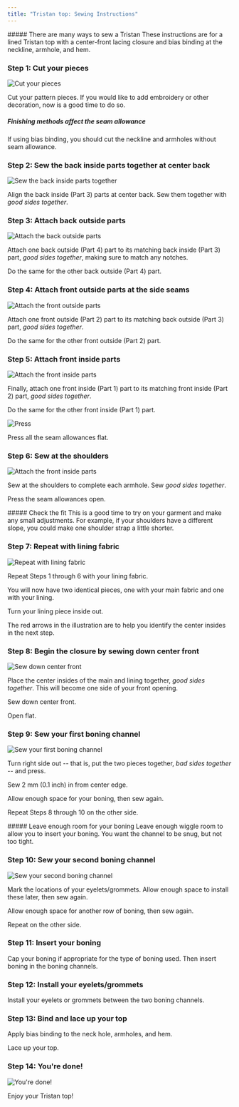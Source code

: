 ```yaml
---
title: "Tristan top: Sewing Instructions"
---
```


<Note>
##### There are many ways to sew a Tristan
These instructions are for a lined Tristan top with a center-front lacing closure and bias binding at the neckline, armhole, and hem.
</Note>

### Step 1: Cut your pieces

![Cut your pieces](step01.png)

Cut your pattern pieces. If you would like to add embroidery or other decoration, now is a good time to do so.

<Note>

##### Finishing methods affect the seam allowance

If using bias binding, you should cut the neckline and armholes without seam allowance.

</Note>

### Step 2: Sew the back inside parts together at center back

![Sew the back inside parts together](step02.png)

Align the back inside (Part 3) parts at center back. Sew them together with _good sides together_.

### Step 3: Attach back outside parts

![Attach the back outside parts](step03.png)

Attach one back outside (Part 4) part to its matching back inside (Part 3) part, _good sides together_, making sure to match any notches.

Do the same for the other back outside (Part 4) part.

### Step 4: Attach front outside parts at the side seams

![Attach the front outside parts](step04.png)

Attach one front outside (Part 2) part to its matching back outside (Part 3) part, _good sides together_.

Do the same for the other front outside (Part 2) part.

### Step 5: Attach front inside parts

![Attach the front inside parts](step05.png)

Finally, attach one front inside (Part 1) part to its matching front inside (Part 2) part, _good sides together_.

Do the same for the other front inside (Part 1) part.

![Press](step05b.png)

Press all the seam allowances flat.

### Step 6: Sew at the shoulders

![Attach the front inside parts](step06.png)

Sew at the shoulders to complete each armhole. Sew _good sides together_.

Press the seam allowances open.

<Note>
##### Check the fit
This is a good time to try on your garment and make any small adjustments. For example, if your shoulders have a different slope, you could make one shoulder strap a little shorter.
</Note>

### Step 7: Repeat with lining fabric

![Repeat with lining fabric](step07.png)

Repeat Steps 1 through 6 with your lining fabric.

You will now have two identical pieces, one with your main fabric and one with your lining.

Turn your lining piece inside out.

The red arrows in the illustration are to help you identify the center insides in the next step.

### Step 8: Begin the closure by sewing down center front

![Sew down center front](step08.png)

Place the center insides of the main and lining together, _good sides together_. This will become one side of your front opening.

Sew down center front.

Open flat.

### Step 9: Sew your first boning channel

![Sew your first boning channel](step09.png)

Turn right side out -- that is, put the two pieces together, _bad sides together_ -- and press.

Sew 2 mm (0.1 inch) in from center edge.

Allow enough space for your boning, then sew again.

Repeat Steps 8 through 10 on the other side.

<Note>
##### Leave enough room for your boning
Leave enough wiggle room to allow you to insert your boning. You want the channel to be snug, but not too tight.
</Note>

### Step 10: Sew your second boning channel

![Sew your second boning channel](step10.png)

Mark the locations of your eyelets/grommets. Allow enough space to install these later, then sew again.

Allow enough space for another row of boning, then sew again.

Repeat on the other side.

### Step 11: Insert your boning

Cap your boning if appropriate for the type of boning used. Then insert boning in the boning channels.

### Step 12: Install your eyelets/grommets

Install your eyelets or grommets between the two boning channels.

### Step 13: Bind and lace up your top

Apply bias binding to the neck hole, armholes, and hem.

Lace up your top.

### Step 14: You're done!

![You're done!](step14.png)

Enjoy your Tristan top!
